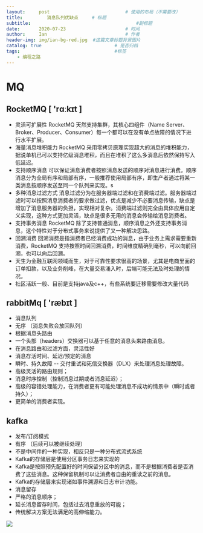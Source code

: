 ```yaml
---
layout:     post             				# 使用的布局（不需要改）
title:         消息队列优缺点     # 标题 
subtitle:    					  				#副标题
date:       2020-07-23  					# 时间
author:     Ian                  			# 作者
header-img: img/ian-bg-red.jpg	#这篇文章标题背景图片
catalog: true                        	# 是否归档
tags:                              		#标签
    - 编程之路
---
```



# MQ
## RocketMQ [ 'rɑːkɪt ]

- 灵活可扩展性
RocketMQ 天然支持集群，其核心四组件（Name Server、Broker、Producer、Consumer）每一个都可以在没有单点故障的情况下进行水平扩展。
-   海量消息堆积能力
RocketMQ 采用零拷贝原理实现超大的消息的堆积能力，据说单机已可以支持亿级消息堆积，而且在堆积了这么多消息后依然保持写入低延迟。
-  支持顺序消息
可以保证消息消费者按照消息发送的顺序对消息进行消费。顺序消息分为全局有序和局部有序，一般推荐使用局部有序，即生产者通过将某一类消息按顺序发送至同一个队列来实现。s
-  多种消息过滤方式
消息过滤分为在服务器端过滤和在消费端过滤。服务器端过滤时可以按照消息消费者的要求做过滤，优点是减少不必要消息传输，缺点是增加了消息服务器的负担，实现相对复杂。消费端过滤则完全由具体应用自定义实现，这种方式更加灵活，缺点是很多无用的消息会传输给消息消费者。
-  支持事务消息
RocketMQ 除了支持普通消息，顺序消息之外还支持事务消息，这个特性对于分布式事务来说提供了又一种解决思路。
-  回溯消费
回溯消费是指消费者已经消费成功的消息，由于业务上需求需要重新消费，RocketMQ 支持按照时间回溯消费，时间维度精确到毫秒，可以向前回溯，也可以向后回溯。
-  天生为金融互联网领域而生，对于可靠性要求很高的场景，尤其是电商里面的订单扣款，以及业务削峰，在大量交易涌入时，后端可能无法及时处理的情况。
-  社区活跃一般、目前是支持java及c++，有些系统要迁移需要修改大量代码


## rabbitMq [ 'ræbɪt ]
- 消息队列
- 无序 （消息失败会放回队列）
- 根据消息头路由
- 一个头部（headers）交换器可以基于任意的消息头来路由消息。
- 在消息路由和过滤方面，灵活性好
- 消息存活时间、延迟/预定的消息
- 瞬时、持久故障   -- 交付重试和死信交换器（DLX）来处理消息处理故障。
- 高级灵活的路由规则；
- 消息时序控制（控制消息过期或者消息延迟）；
- 高级的容错处理能力，在消费者更有可能处理消息不成功的情景中（瞬时或者持久）；
- 更简单的消费者实现。

## kafka
- 发布/订阅模式
- 有序  （后续可以被继续处理）
- 不是中间件的一种实现，相反只是一种分布式流式系统
- Kafka的存储层是使用分区事务日志来实现的
- Kafka是按照预先配置好的时间保留分区中的消息，而不是根据消费者是否消费了这些消息。这种保留机制可以让消费者自由的重读之前的消息。
- Kafka的存储层来实现诸如事件溯源和日志审计功能。
- 消息留存
- 严格的消息顺序；
- 延长消息留存时间，包括过去消息重放的可能；
- 传统解决方案无法满足的高伸缩能力。

![](http://uniquezhangqi.oss-cn-shenzhen.aliyuncs.com/blog/2018-11-03-163336.jpg)